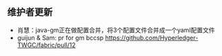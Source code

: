 ## 维护者更新
- 肖慧：java-gm正在做配置合并，将3个配置文件合并成一个yaml配置文件
- guijun & Sam: pr for gm bccsp https://github.com/Hyperledger-TWGC/fabric/pull/12
